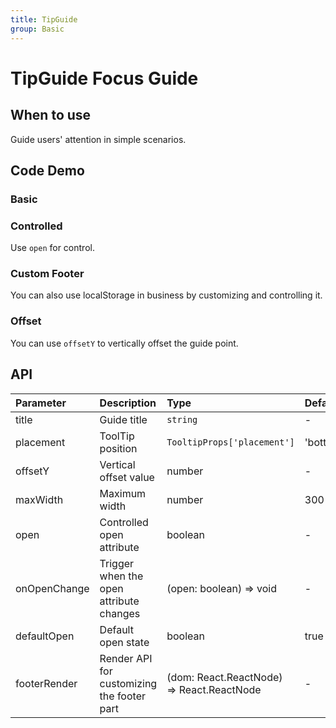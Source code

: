 ```yaml
---
title: TipGuide
group: Basic
---
```


# TipGuide Focus Guide

## When to use

Guide users' attention in simple scenarios.

## Code Demo

### Basic

<code src="./demos/normal.tsx" ></code>

### Controlled

Use `open` for control.

<code src="./demos/controlled.tsx" ></code>

### Custom Footer

<code src="./demos/footer.tsx" ></code>

You can also use localStorage in business by customizing and controlling it.

<code src="./demos/localStorage.tsx" ></code>

### Offset

You can use `offsetY` to vertically offset the guide point.

<code src="./demos/offset.tsx" ></code>

## API

| Parameter    | Description                                | Type                                      | Default  |
| :----------- | :----------------------------------------- | :---------------------------------------- | :------- |
| title        | Guide title                                | `string`                                  | -        |
| placement    | ToolTip position                           | `TooltipProps['placement']`               | 'bottom' |
| offsetY      | Vertical offset value                      | number                                    | -        |
| maxWidth     | Maximum width                              | number                                    | 300      |
| open         | Controlled open attribute                  | boolean                                   | -        |
| onOpenChange | Trigger when the open attribute changes    | (open: boolean) => void                   | -        |
| defaultOpen  | Default open state                         | boolean                                   | true     |
| footerRender | Render API for customizing the footer part | (dom: React.ReactNode) => React.ReactNode | -        |
